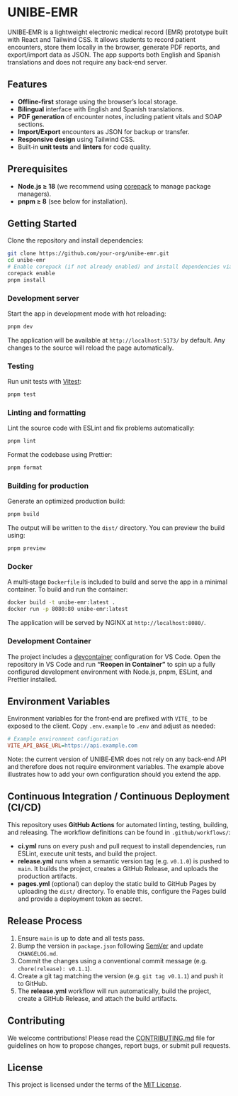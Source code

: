 # UNIBE‑EMR

UNIBE‑EMR is a lightweight electronic medical record (EMR) prototype built with React and Tailwind CSS. It allows students to record patient encounters, store them locally in the browser, generate PDF reports, and export/import data as JSON. The app supports both English and Spanish translations and does not require any back‑end server.

## Features

- **Offline‑first** storage using the browser’s local storage.
- **Bilingual** interface with English and Spanish translations.
- **PDF generation** of encounter notes, including patient vitals and SOAP sections.
- **Import/Export** encounters as JSON for backup or transfer.
- **Responsive design** using Tailwind CSS.
- Built‑in **unit tests** and **linters** for code quality.

## Prerequisites

- **Node.js ≥ 18** (we recommend using [corepack](https://github.com/nodejs/corepack) to manage package managers).
- **pnpm ≥ 8** (see below for installation).

## Getting Started

Clone the repository and install dependencies:

```sh
git clone https://github.com/your-org/unibe-emr.git
cd unibe-emr
# Enable corepack (if not already enabled) and install dependencies via pnpm
corepack enable
pnpm install
```

### Development server

Start the app in development mode with hot reloading:

```sh
pnpm dev
```

The application will be available at `http://localhost:5173/` by default. Any changes to the source will reload the page automatically.

### Testing

Run unit tests with [Vitest](https://vitest.dev/):

```sh
pnpm test
```

### Linting and formatting

Lint the source code with ESLint and fix problems automatically:

```sh
pnpm lint
```

Format the codebase using Prettier:

```sh
pnpm format
```

### Building for production

Generate an optimized production build:

```sh
pnpm build
```

The output will be written to the `dist/` directory. You can preview the build using:

```sh
pnpm preview
```

### Docker

A multi‑stage `Dockerfile` is included to build and serve the app in a minimal container. To build and run the container:

```sh
docker build -t unibe-emr:latest .
docker run -p 8080:80 unibe-emr:latest
```

The application will be served by NGINX at `http://localhost:8080/`.

### Development Container

The project includes a [devcontainer](https://code.visualstudio.com/docs/remote/containers) configuration for VS Code. Open the repository in VS Code and run **“Reopen in Container”** to spin up a fully configured development environment with Node.js, pnpm, ESLint, and Prettier installed.

## Environment Variables

Environment variables for the front‑end are prefixed with `VITE_` to be exposed to the client. Copy `.env.example` to `.env` and adjust as needed:

```ini
# Example environment configuration
VITE_API_BASE_URL=https://api.example.com
```

Note: the current version of UNIBE‑EMR does not rely on any back‑end API and therefore does not require environment variables. The example above illustrates how to add your own configuration should you extend the app.

## Continuous Integration / Continuous Deployment (CI/CD)

This repository uses **GitHub Actions** for automated linting, testing, building, and releasing. The workflow definitions can be found in `.github/workflows/`:

- **ci.yml** runs on every push and pull request to install dependencies, run ESLint, execute unit tests, and build the project.
- **release.yml** runs when a semantic version tag (e.g. `v0.1.0`) is pushed to `main`. It builds the project, creates a GitHub Release, and uploads the production artifacts.
- **pages.yml** (optional) can deploy the static build to GitHub Pages by uploading the `dist/` directory. To enable this, configure the Pages build and provide a deployment token as secret.

## Release Process

1. Ensure `main` is up to date and all tests pass.
2. Bump the version in `package.json` following [SemVer](https://semver.org/) and update `CHANGELOG.md`.
3. Commit the changes using a conventional commit message (e.g. `chore(release): v0.1.1`).
4. Create a git tag matching the version (e.g. `git tag v0.1.1`) and push it to GitHub.
5. The **release.yml** workflow will run automatically, build the project, create a GitHub Release, and attach the build artifacts.

## Contributing

We welcome contributions! Please read the [CONTRIBUTING.md](CONTRIBUTING.md) file for guidelines on how to propose changes, report bugs, or submit pull requests.

## License

This project is licensed under the terms of the [MIT License](LICENSE).

